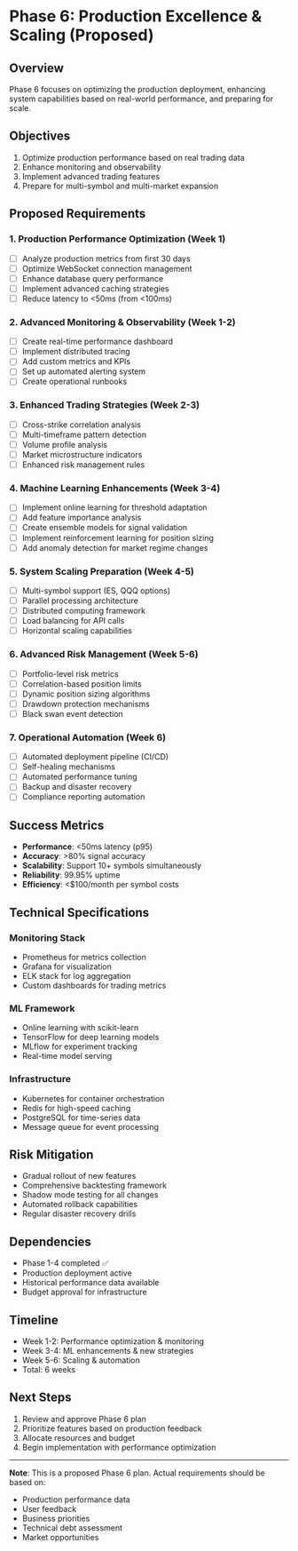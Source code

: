 # Phase 6: Production Excellence & Scaling (Proposed)

## Overview
Phase 6 focuses on optimizing the production deployment, enhancing system capabilities based on real-world performance, and preparing for scale.

## Objectives
1. Optimize production performance based on real trading data
2. Enhance monitoring and observability 
3. Implement advanced trading features
4. Prepare for multi-symbol and multi-market expansion

## Proposed Requirements

### 1. Production Performance Optimization (Week 1)
- [ ] Analyze production metrics from first 30 days
- [ ] Optimize WebSocket connection management
- [ ] Enhance database query performance
- [ ] Implement advanced caching strategies
- [ ] Reduce latency to <50ms (from <100ms)

### 2. Advanced Monitoring & Observability (Week 1-2)
- [ ] Create real-time performance dashboard
- [ ] Implement distributed tracing
- [ ] Add custom metrics and KPIs
- [ ] Set up automated alerting system
- [ ] Create operational runbooks

### 3. Enhanced Trading Strategies (Week 2-3)
- [ ] Cross-strike correlation analysis
- [ ] Multi-timeframe pattern detection
- [ ] Volume profile analysis
- [ ] Market microstructure indicators
- [ ] Enhanced risk management rules

### 4. Machine Learning Enhancements (Week 3-4)
- [ ] Implement online learning for threshold adaptation
- [ ] Add feature importance analysis
- [ ] Create ensemble models for signal validation
- [ ] Implement reinforcement learning for position sizing
- [ ] Add anomaly detection for market regime changes

### 5. System Scaling Preparation (Week 4-5)
- [ ] Multi-symbol support (ES, QQQ options)
- [ ] Parallel processing architecture
- [ ] Distributed computing framework
- [ ] Load balancing for API calls
- [ ] Horizontal scaling capabilities

### 6. Advanced Risk Management (Week 5-6)
- [ ] Portfolio-level risk metrics
- [ ] Correlation-based position limits
- [ ] Dynamic position sizing algorithms
- [ ] Drawdown protection mechanisms
- [ ] Black swan event detection

### 7. Operational Automation (Week 6)
- [ ] Automated deployment pipeline (CI/CD)
- [ ] Self-healing mechanisms
- [ ] Automated performance tuning
- [ ] Backup and disaster recovery
- [ ] Compliance reporting automation

## Success Metrics
- **Performance**: <50ms latency (p95)
- **Accuracy**: >80% signal accuracy
- **Scalability**: Support 10+ symbols simultaneously
- **Reliability**: 99.95% uptime
- **Efficiency**: <$100/month per symbol costs

## Technical Specifications

### Monitoring Stack
- Prometheus for metrics collection
- Grafana for visualization
- ELK stack for log aggregation
- Custom dashboards for trading metrics

### ML Framework
- Online learning with scikit-learn
- TensorFlow for deep learning models
- MLflow for experiment tracking
- Real-time model serving

### Infrastructure
- Kubernetes for container orchestration
- Redis for high-speed caching
- PostgreSQL for time-series data
- Message queue for event processing

## Risk Mitigation
- Gradual rollout of new features
- Comprehensive backtesting framework
- Shadow mode testing for all changes
- Automated rollback capabilities
- Regular disaster recovery drills

## Dependencies
- Phase 1-4 completed ✅
- Production deployment active
- Historical performance data available
- Budget approval for infrastructure

## Timeline
- Week 1-2: Performance optimization & monitoring
- Week 3-4: ML enhancements & new strategies
- Week 5-6: Scaling & automation
- Total: 6 weeks

## Next Steps
1. Review and approve Phase 6 plan
2. Prioritize features based on production feedback
3. Allocate resources and budget
4. Begin implementation with performance optimization

---

**Note**: This is a proposed Phase 6 plan. Actual requirements should be based on:
- Production performance data
- User feedback
- Business priorities
- Technical debt assessment
- Market opportunities
